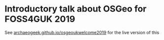 # Introductory talk about OSGeo for FOSS4GUK 2019

See [archaeogeek.github.io/osgeoukwelcome2019](http://archaeogeek.github.io/osgeoukwelcome2019) for the live version of this